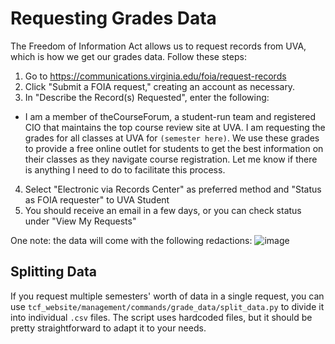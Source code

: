 # Requesting Grades Data
The Freedom of Information Act allows us to request records from UVA, which is how we get our grades data. Follow these steps:

1. Go to https://communications.virginia.edu/foia/request-records 
2. Click "Submit a FOIA request," creating an account as necessary.
3. In "Describe the Record(s) Requested", enter the following:
- I am a member of theCourseForum, a student-run team and registered CIO that maintains the top course review site at UVA. I am requesting the grades for all classes at UVA for `(semester here)`. We use these grades to provide a free online outlet for students to get the best information on their classes as they navigate course registration. Let me know if there is anything I need to do to facilitate this process.
4. Select "Electronic via Records Center" as preferred method and "Status as FOIA requester" to UVA Student
5. You should receive an email in a few days, or you can check status under "View My Requests"

One note: the data will come with the following redactions:
![image](https://user-images.githubusercontent.com/55100084/111021403-f777f180-8399-11eb-85cd-d1bbab710438.png)

## Splitting Data
If you request multiple semesters' worth of data in a single request, you can use `tcf_website/management/commands/grade_data/split_data.py` to divide it into individual `.csv` files. The script uses hardcoded files, but it should be pretty straightforward to adapt it to your needs.
